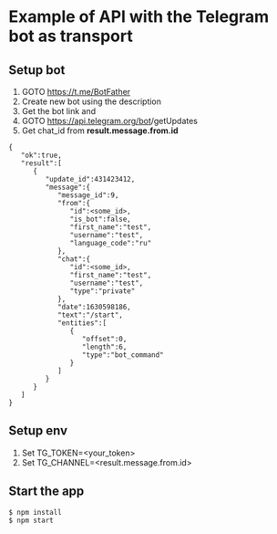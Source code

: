 # Example of API with the Telegram bot as transport


## Setup bot
1) GOTO https://t.me/BotFather
2) Create new bot using the description
3) Get the bot link and <token>
4) GOTO https://api.telegram.org/bot<token>/getUpdates
5) Get chat_id from **result.message.from.id**
```
{
   "ok":true,
   "result":[
      {
         "update_id":431423412,
         "message":{
            "message_id":9,
            "from":{
               "id":<some_id>,
               "is_bot":false,
               "first_name":"test",
               "username":"test",
               "language_code":"ru"
            },
            "chat":{
               "id":<some_id>,
               "first_name":"test",
               "username":"test",
               "type":"private"
            },
            "date":1630598186,
            "text":"/start",
            "entities":[
               {
                  "offset":0,
                  "length":6,
                  "type":"bot_command"
               }
            ]
         }
      }
   ]
}
```

## Setup env
1) Set TG_TOKEN=<your_token>
2) Set TG_CHANNEL=<result.message.from.id>

## Start the app
```
$ npm install
$ npm start
```
